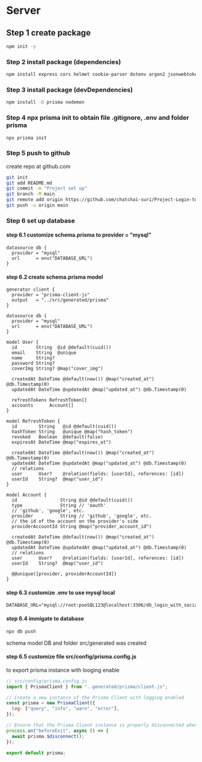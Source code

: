# Server

## Step 1 create package
```bash
npm init -y
```
### Step 2 install package (dependencies)
```bash
npm install express cors helmet cookie-parser dotenv argon2 jsonwebtoken node-cron passport passport-facebook passport-github2 passport-google-oauth20 zod uuid
```
### Step 3 install package (devDependencies)
```bash
npm install -D prisma nodemon
```
### Step 4 npx prisma init to obtain file .gitignore, .env and folder prisma 
```bash
npx prisma init
```
### Step 5 push to github
create repo at github.com
```bash
git init
git add README.md
git commit -m "Project set up"
git branch -M main
git remote add origin https://github.com/chatchai-suri/Project-Login-to-Social-api.git
git push -u origin main
```
### Step 6 set up database
#### step 6.1 customize schema.prisma to provider = "mysql"
``` schema
datasource db {
  provider = "mysql"
  url      = env("DATABASE_URL")
}
```
#### step 6.2 create schema.prisma model
``` schema
generator client {
  provider = "prisma-client-js"
  output   = "../src/generated/prisma"
}

datasource db {
  provider = "mysql"
  url      = env("DATABASE_URL")
}

model User {
  id       String  @id @default(cuid())
  email    String  @unique
  name     String?
  password String?
  coverImg String? @map("cover_img")

  createdAt DateTime @default(now()) @map("created_at") @db.Timestamp(0)
  updatedAt DateTime @updatedAt @map("updated_at") @db.Timestamp(0)

  refreshTokens RefreshToken[]
  accounts      Account[]
}

model RefreshToken {
  id        String   @id @default(cuid())
  hashToken String   @unique @map("hash_token")
  revoked   Boolean  @default(false)
  expiresAt DateTime @map("expires_at")

  createdAt DateTime @default(now()) @map("created_at") @db.Timestamp(0)
  updatedAt DateTime @updatedAt @map("updated_at") @db.Timestamp(0)
  // relations
  user      User?    @relation(fields: [userId], references: [id])
  userId    String?  @map("user_id")
}

model Account {
  id                String @id @default(cuid())
  type              String // 'oauth'
  // 'github', 'google', etc.
  provider          String // 'github', 'google', etc.
  // the id of the account on the provider's side
  providerAccountId String @map("provider_account_id")

  createdAt DateTime @default(now()) @map("created_at") @db.Timestamp(0)
  updatedAt DateTime @updatedAt @map("updated_at") @db.Timestamp(0)
  // relations
  user      User?    @relation(fields: [userId], references: [id])
  userId    String?  @map("user_id")

  @@unique([provider, providerAccountId])
}
```
#### step 6.3 customize .env to use mysql local
```env
DATABASE_URL="mysql://root:pooSQL123@localhost:3306/db_login_with_social"
```
#### step 6.4 immigate to database
```bash
npx db push
```
schema model DB and folder src/generated was created
#### step 6.5 customize file src/config/prisma.config.js
to export prisma instance with looging enable
```js
// src/config/prisma.config.js
import { PrismaClient } from "..generated/prisma/client.js";

// Create a new instance of the Prisma Client with logging enabled
const prisma = new PrismaClient({
  log: ["query", "info", "warn", "error"],
});

// Ensure that the Prisma Client instance is properly disconnected when the Node.js process ends
process.on("beforeExit", async () => {
  await prisma.$disconnect();
});

export default prisma;
```